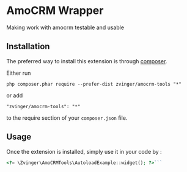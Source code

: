 AmoCRM Wrapper
==============
Making work with amocrm testable and usable

Installation
------------

The preferred way to install this extension is through [composer](http://getcomposer.org/download/).

Either run

```
php composer.phar require --prefer-dist zvinger/amocrm-tools "*"
```

or add

```
"zvinger/amocrm-tools": "*"
```

to the require section of your `composer.json` file.


Usage
-----

Once the extension is installed, simply use it in your code by  :

```php
<?= \Zvinger\AmoCRMTools\AutoloadExample::widget(); ?>```